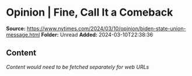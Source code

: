 # Opinion | Fine, Call It a Comeback

**Source:** https://www.nytimes.com/2024/03/10/opinion/biden-state-union-message.html
**Folder:** Unread
**Added:** 2024-03-10T22:38:36




## Content
*Content would need to be fetched separately for web URLs*
